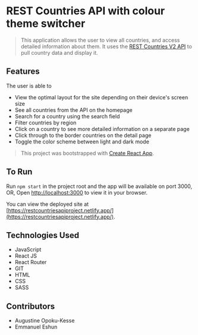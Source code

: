 # REST Countries API with colour theme switcher
> This application allows the user to view all countries, and access detailed information about them. It uses the [REST Countries V2 API](https://restcountries.com/#api-endpoints-v2) to pull country data and display it.

## Features
The user is able to
- View the optimal layout for the site depending on their device's screen size
- See all countries from the API on the homepage
- Search for a country using the search field
- Filter countries by region
- Click on a country to see more detailed information on a separate page
- Click through to the border countries on the detail page
- Toggle the color scheme between light and dark mode


>This project was bootstrapped with [Create React App](https://github.com/facebook/create-react-app).

## To Run

Run `npm start` in the project root and the app will be available on port 3000, OR,
Open [http://localhost:3000](http://localhost:3000) to view it in your browser.

You can view the deployed site at [https://restcountriesapiproject.netlify.app/](https://restcountriesapiproject.netlify.app/).

<!-- ## State

The app's state is totally normalized, with slices for weather and user. -->

<!-- ## Routes

- `/new-topic` – form to create a new topic
- `/topics` – index of all topics
- `/topics/:topicId` – page for an individual topic
- `/new-quiz` – form to create a new quiz
- `/quizzes` – index of all quizzes
- `/quizzes/:quizId` – page for an individual quiz -->

<!-- ## To Test

1. Enter email and password to login
2. Select a country to view its weather information
3. Select a city of a country to view its weather information
4. Log out of the system after use. -->

<!-- ## Table of Contents
* [Technologies Used](#technologies-used)
* [Project Status](#project-status)
* [Acknowledgements](#acknowledgements)
* [Contact](#contact) -->


## Technologies Used
- JavaScript
- React JS
- React Router
- GIT
- HTML
- CSS
- SASS


<!-- ## Project Status
Project is: complete -->


<!-- ## Acknowledgements
- This project was based on the Frontend Engineering career path on (https://www.codecademy.com). -->


## Contributors
- Augustine Opoku-Kesse
- Emmanuel Eshun

<!-- ## Questions

Is this appropriately scoped? Does it have too many features? Too few? -->
